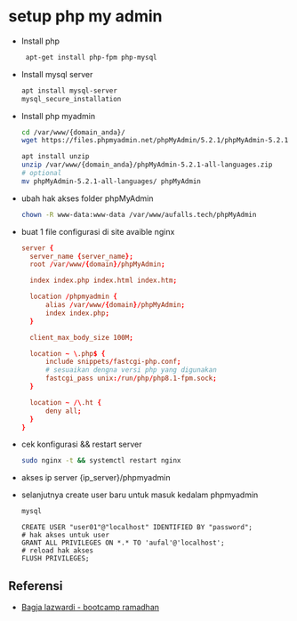 # setup php my admin


- Install php
    ```bash
     apt-get install php-fpm php-mysql
    ```
- Install mysql server
    ```bash
    apt install mysql-server
    mysql_secure_installation
    ```
- Install php myadmin
    ```bash
    cd /var/www/{domain_anda}/
    wget https://files.phpmyadmin.net/phpMyAdmin/5.2.1/phpMyAdmin-5.2.1-all-languages.zip

    apt install unzip
    unzip /var/www/{domain_anda}/phpMyAdmin-5.2.1-all-languages.zip
    # optional
    mv phpMyAdmin-5.2.1-all-languages/ phpMyAdmin

    ```
- ubah hak akses folder phpMyAdmin
  ```bash
  chown -R www-data:www-data /var/www/aufalls.tech/phpMyAdmin
  ```


- buat 1 file configurasi di site avaible nginx
  ```conf
  server {
    server_name {server_name};
    root /var/www/{domain}/phpMyAdmin;

    index index.php index.html index.htm;

    location /phpmyadmin {
        alias /var/www/{domain}/phpMyAdmin;
        index index.php;
    }

    client_max_body_size 100M;

    location ~ \.php$ {
        include snippets/fastcgi-php.conf;
        # sesuaikan dengna versi php yang digunakan
        fastcgi_pass unix:/run/php/php8.1-fpm.sock;
    }

    location ~ /\.ht {
        deny all;
    }
  }
  ```
- cek konfigurasi && restart server
  ```bash
  sudo nginx -t && systemctl restart nginx
  ```
- akses ip server {ip_server}/phpmyadmin
- selanjutnya create user baru untuk masuk kedalam phpmyadmin
  ```bash
  mysql
  ```
  ```mysql
  CREATE USER "user01"@"localhost" IDENTIFIED BY "password";
  # hak akses untuk user
  GRANT ALL PRIVILEGES ON *.* TO 'aufal'@'localhost';
  # reload hak akses
  FLUSH PRIVILEGES;
  ```






## Referensi
- [Bagja lazwardi - bootcamp ramadhan](https://drive.google.com/drive/folders/1aBpNXJ41pyKJu4DRckEJvGI2mZ095fWa)